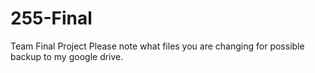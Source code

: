 # 255-Final
Team Final Project
Please note what files you are changing for possible backup to my google drive.
